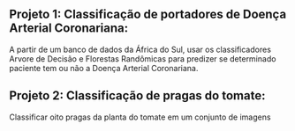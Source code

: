 ## Projeto 1: Classificação de portadores de Doença Arterial Coronariana:
A partir de um banco de dados da África do Sul, usar os classificadores Arvore de Decisão e Florestas Randômicas para predizer se determinado paciente tem ou não a Doença Arterial Coronariana.
## Projeto 2: Classificação de pragas do tomate:
Classificar oito pragas da planta do tomate em um conjunto de imagens
